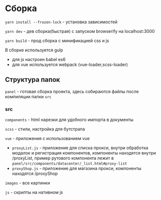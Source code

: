 # Сборка

`yarn install --frozen-lock` - установка зависимостей

`yarn dev` - дев сборка(быстрая) с запуском browserify на localhost:3000

`yarn build` - прод сборка с минификацией css и js

В сборке используется gulp
* для js настроен babel es6
* для vue используется webpack (vue-loader,scss-loader)


## Структура папок

`panel` - готовая сборка проекта, здесь собираются файлы после компиляции папки `src`

### src

`components` - html нарезки для удобного импорта в документы

`scss` - стили, настройка для бутстрапа

`vue` - приложения с использованием vue  
* `proxyList.js` - приложение для списка прокси, внутри обработка модалок и регистрация компонентов, компоненты
находятся внутри /proxyList, пример рутового компонента лежит в `panel/src/components/datacenter/_list.html#proxy-list`
* `proxyShop.js` - приложение для магазина прокси, компоненты находятся /proxyShop

`images` - все картинки

`js` - скрипты на нативном js

